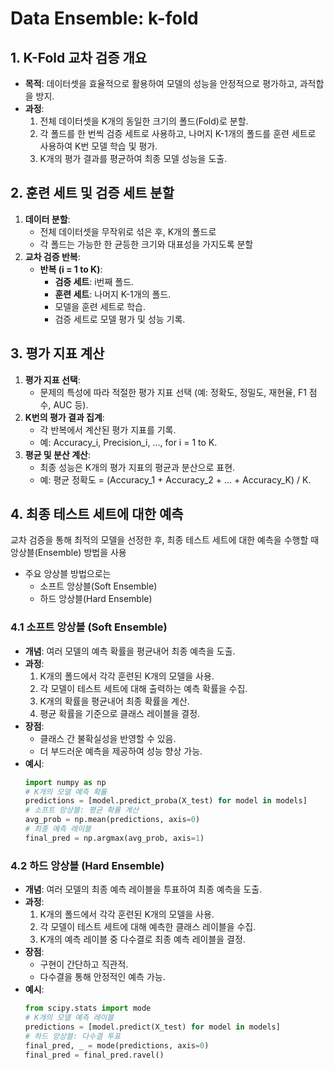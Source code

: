 # Data Ensemble: k-fold
## 1. K-Fold 교차 검증 개요
- **목적**: 데이터셋을 효율적으로 활용하여 모델의 성능을 안정적으로 평가하고, 과적합을 방지.
- **과정**:
    1. 전체 데이터셋을 K개의 동일한 크기의 폴드(Fold)로 분할.
    2. 각 폴드를 한 번씩 검증 세트로 사용하고, 나머지 K-1개의 폴드를 훈련 세트로 사용하여 K번 모델 학습 및 평가.
    3. K개의 평가 결과를 평균하여 최종 모델 성능을 도출.
## 2. 훈련 세트 및 검증 세트 분할
1. **데이터 분할**:
    - 전체 데이터셋을 무작위로 섞은 후, K개의 폴드로
    - 각 폴드는 가능한 한 균등한 크기와 대표성을 가지도록 분할
2. **교차 검증 반복**:
    - **반복 (i = 1 to K)**:
        - **검증 세트**: i번째 폴드.
        - **훈련 세트**: 나머지 K-1개의 폴드.
        - 모델을 훈련 세트로 학습.
        - 검증 세트로 모델 평가 및 성능 기록.
## 3. 평가 지표 계산
1. **평가 지표 선택**:
    - 문제의 특성에 따라 적절한 평가 지표 선택 (예: 정확도, 정밀도, 재현율, F1 점수, AUC 등).
2. **K번의 평가 결과 집계**:
    - 각 반복에서 계산된 평가 지표를 기록.
    - 예: Accuracy_i, Precision_i, ..., for i = 1 to K.
3. **평균 및 분산 계산**:
    - 최종 성능은 K개의 평가 지표의 평균과 분산으로 표현.
    - 예: 평균 정확도 = (Accuracy_1 + Accuracy_2 + ... + Accuracy_K) / K.
## 4. 최종 테스트 세트에 대한 예측
교차 검증을 통해 최적의 모델을 선정한 후, 최종 테스트 세트에 대한 예측을 수행할 때 앙상블(Ensemble) 방법을 사용
- 주요 앙상블 방법으로는
    - 소프트 앙상블(Soft Ensemble)
    - 하드 앙상블(Hard Ensemble)
### 4.1 소프트 앙상블 (Soft Ensemble)
- **개념**: 여러 모델의 예측 확률을 평균내어 최종 예측을 도출.
- **과정**:
    1. K개의 폴드에서 각각 훈련된 K개의 모델을 사용.
    2. 각 모델이 테스트 세트에 대해 출력하는 예측 확률을 수집.
    3. K개의 확률을 평균내어 최종 확률을 계산.
    4. 평균 확률을 기준으로 클래스 레이블을 결정.
- **장점**:
    - 클래스 간 불확실성을 반영할 수 있음.
    - 더 부드러운 예측을 제공하여 성능 향상 가능.
- **예시**:
    ```python
    import numpy as np
    # K개의 모델 예측 확률
    predictions = [model.predict_proba(X_test) for model in models]
    # 소프트 앙상블: 평균 확률 계산
    avg_prob = np.mean(predictions, axis=0)
    # 최종 예측 레이블
    final_pred = np.argmax(avg_prob, axis=1)
    ```
### 4.2 하드 앙상블 (Hard Ensemble)
- **개념**: 여러 모델의 최종 예측 레이블을 투표하여 최종 예측을 도출.
- **과정**:
    1. K개의 폴드에서 각각 훈련된 K개의 모델을 사용.
    2. 각 모델이 테스트 세트에 대해 예측한 클래스 레이블을 수집.
    3. K개의 예측 레이블 중 다수결로 최종 예측 레이블을 결정.
- **장점**:
    - 구현이 간단하고 직관적.
    - 다수결을 통해 안정적인 예측 가능.
- **예시**:
    ```python
    from scipy.stats import mode
    # K개의 모델 예측 레이블
    predictions = [model.predict(X_test) for model in models]
    # 하드 앙상블: 다수결 투표
    final_pred, _ = mode(predictions, axis=0)
    final_pred = final_pred.ravel()
    ```